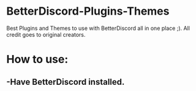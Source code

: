 # BetterDiscord-Plugins-Themes
Best Plugins and Themes to use with BetterDiscord all in one place ;). All credit goes to original creators.

# How to use:
-Have BetterDiscord installed.
-
